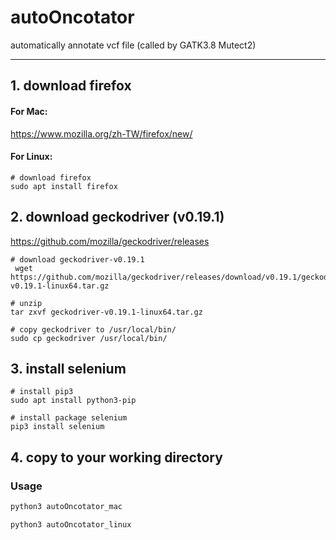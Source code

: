 # autoOncotator
automatically annotate vcf file (called by GATK3.8 Mutect2)

- - -
## 1. download firefox
#### For Mac:
https://www.mozilla.org/zh-TW/firefox/new/

#### For Linux:
```
# download firefox
sudo apt install firefox
```

## 2. download geckodriver (v0.19.1)
https://github.com/mozilla/geckodriver/releases
```
# download geckodriver-v0.19.1
 wget https://github.com/mozilla/geckodriver/releases/download/v0.19.1/geckodriver-v0.19.1-linux64.tar.gz
 
# unzip 
tar zxvf geckodriver-v0.19.1-linux64.tar.gz
 
# copy geckodriver to /usr/local/bin/
sudo cp geckodriver /usr/local/bin/
```

## 3. install selenium
```
# install pip3
sudo apt install python3-pip

# install package selenium
pip3 install selenium
```


## 4. copy to your working directory

### Usage
```python
python3 autoOncotator_mac
```
```python
python3 autoOncotator_linux
```
